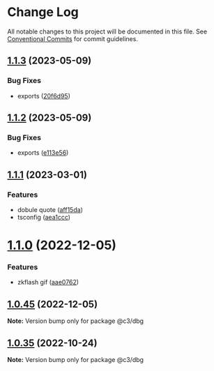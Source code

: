 # Change Log

All notable changes to this project will be documented in this file. See [Conventional Commits](https://conventionalcommits.org) for commit guidelines.

## [1.1.3](https://github.com/che3vinci/c3/compare/@c3/dbg@1.1.2...@c3/dbg@1.1.3) (2023-05-09)

### Bug Fixes

- exports ([20f6d95](https://github.com/che3vinci/c3/commit/20f6d95b2abde328befe989e49dc2889a2a8c2bf))

## [1.1.2](https://github.com/che3vinci/c3/compare/@c3/dbg@1.1.1...@c3/dbg@1.1.2) (2023-05-09)

### Bug Fixes

- exports ([e113e56](https://github.com/che3vinci/c3/commit/e113e56172b939439d4e073ae7e103bb1fa155d2))

## [1.1.1](https://github.com/che3vinci/c3/compare/@c3/dbg@1.1.0...@c3/dbg@1.1.1) (2023-03-01)

### Features

- dobule quote ([aff15da](https://github.com/che3vinci/c3/commit/aff15dae3f43ca86185abd8ec257aef68cf8d41b))
- tsconfig ([aea1ccc](https://github.com/che3vinci/c3/commit/aea1ccc7d62652a10355425b024c4953ece0a95a))

# [1.1.0](https://github.com/che3vinci/c3/compare/@c3/dbg@1.0.44...@c3/dbg@1.1.0) (2022-12-05)

### Features

- zkflash gif ([aae0762](https://github.com/che3vinci/c3/commit/aae0762161753d645be1458e8f0ace77cdbbb504))

## [1.0.45](https://github.com/che3vinci/c3/compare/@c3/dbg@1.0.44...@c3/dbg@1.0.45) (2022-12-05)

**Note:** Version bump only for package @c3/dbg

## [1.0.35](https://github.com/che3vinci/c3/compare/@c3/dbg@1.0.34...@c3/dbg@1.0.35) (2022-10-24)

**Note:** Version bump only for package @c3/dbg

